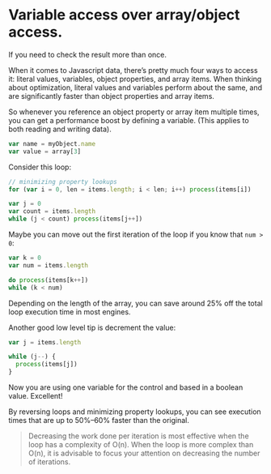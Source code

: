# Variable access over array/object access.

If you need to check the result more than once.

When it comes to Javascript data, there’s pretty much four ways to access it: literal values, variables, object properties, and array items. When thinking about optimization, literal values and variables perform about the same, and are significantly faster than object properties and array items.

So whenever you reference an object property or array item multiple times, you can get a performance boost by defining a variable. (This applies to both reading and writing data).

```js
var name = myObject.name
var value = array[3]
```

Consider this loop:

```js
// minimizing property lookups
for (var i = 0, len = items.length; i < len; i++) process(items[i])
```

```js
var j = 0
var count = items.length
while (j < count) process(items[j++])
```


Maybe you can move out the first iteration of the loop if you know that `num > 0`:

```js
var k = 0
var num = items.length

do process(items[k++])
while (k < num)
```

Depending on the length of the array, you can save around 25% off the total loop execution time in most engines.

Another good low level tip is decrement the value:

```js
var j = items.length

while (j--) {
  process(items[j])
}
```

Now you are using one variable for the control and based in a boolean value. Excellent!

By reversing loops and minimizing property lookups, you can see execution times that are up to 50%–60% faster than the original.

> Decreasing the work done per iteration is most effective when the loop has a complexity of O(n). When the loop is more complex than O(n), it is advisable to focus your attention on decreasing the number of iterations.
